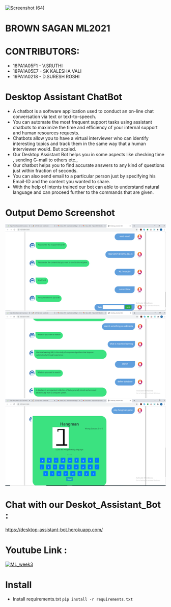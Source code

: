 ![Screenshot (64)](https://user-images.githubusercontent.com/61200479/98463291-2b6eba80-21e0-11eb-8e32-330e0a5070e5.png)

# BROWN SAGAN ML2021

# CONTRIBUTORS:
- 18PA1A05F1 - V.SRUTHI
- 18PA1A05E7 - SK KALESHA VALI
- 19PA1A0218 - D.SURESH ROSHI


# Desktop Assistant ChatBot

- A chatbot is a software application used to conduct an on-line chat conversation via text or text-to-speech.
- You can automate the most frequent support tasks using assistant chatbots to maximize the time and efficiency of your internal support and human resources requests.
- Chatbots allow you to have a virtual interviewer who can identify interesting topics and track them in the same way that a human interviewer would. But scaled.
- Our Desktop Assistant Bot helps you in some aspects like checking time , sending G-mail to others etc.,
- Our chatbot helps you to find accurate answers to any kind of questions just within fraction of seconds.
- You can also send email to a particular person just by specifying his Email-ID and the content you wanted to share.
- With the help of intents trained our bot can able to understand natural language and can proceed further to the commands that are given.

# Output Demo Screenshot
![Screenshot 1](https://raw.githubusercontent.com/SureshRoshi/Desktop-Assistant-Bot/main/level9-1.PNG)
![Screenshot 1](https://raw.githubusercontent.com/SureshRoshi/Desktop-Assistant-Bot/main/level9-2.PNG)
![Screenshot 1](https://raw.githubusercontent.com/SureshRoshi/Desktop-Assistant-Bot/main/level9-3.PNG)


# Chat with our Deskot_Assistant_Bot :
https://desktop-assistant-bot.herokuapp.com/


# Youtube Link :
[![ML_week3](https://img.youtube.com/vi/Eulpk4VeP_k/0.jpg)](https://www.youtube.com/watch?v=Eulpk4VeP_k)



# Install

- Install requirements.txt ` pip install -r requirements.txt `
 
